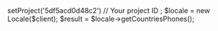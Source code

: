 <?php

use Appwrite\Client;
use Appwrite\Services\Locale;

$client = new Client();

$client
    ->setProject('5df5acd0d48c2') // Your project ID
;

$locale = new Locale($client);

$result = $locale->getCountriesPhones();